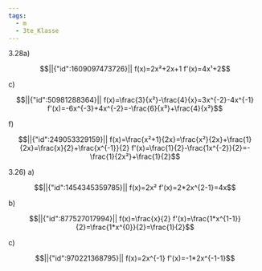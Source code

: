 ```yaml
---
tags:
  - m
  - 3te_Klasse
---
```

3.28a)
```math
||{"id":1609097473726}||

f(x)=2x²+2x+1
f'(x)=4x¹+2
```
c)
```math
||{"id":50981288364}||

f(x)=\frac{3}{x²}-\frac{4}{x}=3x^{-2}-4x^{-1}
f'(x)=-6x^{-3}+4x^{-2}=-\frac{6}{x³}+\frac{4}{x²}
```
f)
```math
||{"id":249053329159}||

f(x)=\frac{x²+1}{2x}=\frac{x²}{2x}+\frac{1}{2x}=\frac{x}{2}+\frac{x^{-1}}{2}
f'(x)=\frac{1}{2}-\frac{1x^{-2}}{2}=-\frac{1}{2x²}+\frac{1}{2}
```
3.26)
a)
```math
||{"id":1454345359785}||

f(x)=2x²
f'(x)=2*2x^{2-1}=4x
```
b)
```math
||{"id":877527017994}||

f(x)=\frac{x}{2}
f'(x)=\frac{1*x^{1-1}}{2}=\frac{1*x^{0}}{2}=\frac{1}{2}
```

c)
```math
||{"id":970221368795}||

f(x)=2x^{-1}
f'(x)=-1*2x^{-1-1}
```

<div tabindex='-1'contenteditable='false' class='livePrevPlus'></div>


